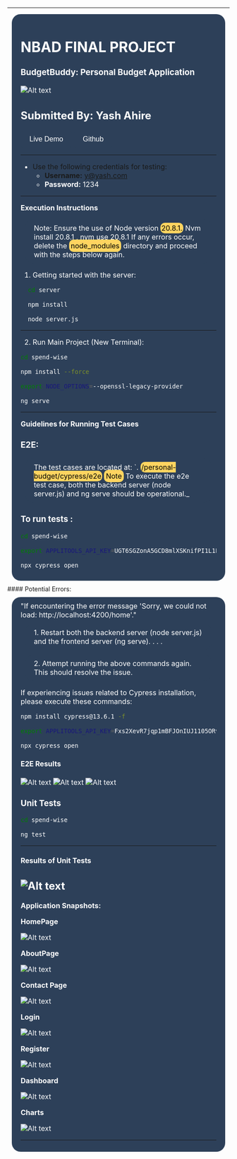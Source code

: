 <br>

---

<div style="background-color: #2D4059; color: white; padding: 10px 20px; font-size: 16px; border: none; border-radius: 20px; cursor: pointer; margin:10px;">
<h1>NBAD FINAL PROJECT</h1>

<h3>BudgetBuddy: Personal Budget Application</h3>

![Alt text](BudgetBuddy/personal-budget/dist/personal-budget/assets/logo.png)

## **Submitted By: Yash Ahire**

<a href="https://budgetbuddynbad.netlify.app/" style="text-decoration: none;">
    <button style="background-color: #2D4059; color: white; padding: 10px 20px; font-size: 16px; border: none; border-radius: 5px; cursor: pointer;">Live Demo</button>
<a href="https://budgetbuddynbad.netlify.app/" style="text-decoration: none;">
    <button style="background-color: #2D4059; color: white; padding: 10px 20px; font-size: 16px; border: none; border-radius: 5px; cursor: pointer;">Github</button>

---

- Use the following credentials for testing:
  - **Username:** y@yash.com
  - **Password:** 1234

---

**Execution Instructions**

<div style="background-color: #2D4059; color: white; padding: 10px 20px; font-size: 16px; border: none; border-radius: 20px; cursor: pointer; margin:10px;"><span>Note: Ensure the use of Node version <span style="background-color: #ffd460;color: black;padding:2px;border-radius:10px;" > 20.8.1.</span> Nvm install 20.8.1 , nvm use 20.8.1 If any errors occur, delete the <span style="background-color: #ffd460;color: black;padding:4px;border-radius:10px;" >node_modules</span> directory and proceed with the steps below again.</span></div>

1. Getting started with the server:

```bash
  cd server
```

```bash
  npm install
```

```bash
  node server.js
```

---

2. Run Main Project (New Terminal):

```bash
cd spend-wise
```

```bash
npm install --force
```

```bash
export NODE_OPTIONS=--openssl-legacy-provider
```

```bash
ng serve
```

---

**Guidelines for Running Test Cases**

### E2E:

<div style="background-color: #2D4059; color: white; padding: 10px 20px; font-size: 16px; border: none; border-radius: 20px; cursor: pointer; margin:10px;"><span>The test cases are located at:
`.
 <span style="background-color: #ffd460;color: black;padding:2px;border-radius:10px;" > /personal-budget/cypress/e2e</span>  <span style="background-color: #ffd460;color: black;padding:4px;border-radius:10px;" >Note</span>  To execute the e2e test case, both the backend server (node server.js) and ng serve should be operational._</span></div>

### To run tests :

```bash
cd spend-wise
```

```bash
export APPLITOOLS_API_KEY=UGT6SGZonA5GCD8mlXSKnifPI1L1BJ2sC2LOAf105pjk4110
```

```bash
npx cypress open
```

</div>
#### Potential Errors:

<div style="background-color: #2D4059; color: white; padding: 10px 20px; font-size: 16px; border: none; border-radius: 20px; cursor: pointer; margin:10px;"><span>"If encountering the error message 'Sorry, we could not load: http://localhost:4200/home'."

<div style="background-color: #2D4059; color: white; padding: 10px 20px; font-size: 16px; border: none; border-radius: 20px; cursor: pointer; margin:10px;">
 <span > 1. Restart both the backend server (node server.js) and the frontend server (ng serve).   . . .</span> </div> 
 <div style="background-color: #2D4059; color: white; padding: 10px 20px; font-size: 16px; border: none; border-radius: 20px; cursor: pointer; margin:10px;">
 <span >2. Attempt running the above commands again. This should resolve the issue.
</span>  </div>

If experiencing issues related to Cypress installation, please execute these commands:

```bash
npm install cypress@13.6.1 -f
```

```bash
export APPLITOOLS_API_KEY=Fxs2XevR7jqp1mBFJOnIUJ1105ORvQJOvetSxUtki97w4110
```

```bash
npx cypress open
```

#### E2E Results

![Alt text](BudgetBuddy/personal-budget/image-8.png)
![Alt text](BudgetBuddy/personal-budget/image-9.png)
![Alt text](BudgetBuddy/personal-budget/image-10.png)

### Unit Tests

```bash
cd spend-wise
```

```bash
ng test
```

---

#### Results of Unit Tests

## ![Alt text](image.png)

**Application Snapshots:**

**HomePage**

![Alt text](BudgetBuddy/personal-budget/image.png)

**AboutPage**

![Alt text](BudgetBuddy/personal-budget/image-1.png)

**Contact Page**

![Alt text](BudgetBuddy/personal-budget/image-2.png)

**Login**

![Alt text](BudgetBuddy/personal-budget/image-3.png)

**Register**

![Alt text](BudgetBuddy/personal-budget/image-4.png)

**Dashboard**

![Alt text](BudgetBuddy/personal-budget/image-5.png)

**Charts**

![Alt text](BudgetBuddy/personal-budget/image-6.png)

---

</div>
</body>
</html>
